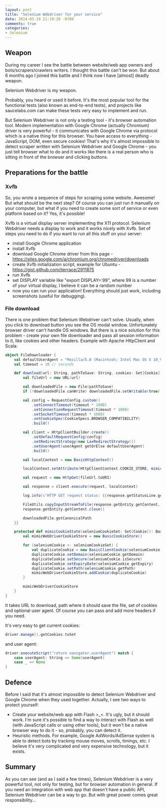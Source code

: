 ```yaml
---
layout: post
title: "Selenium Webdriver for your service"
date: 2014-05-19 21:19:20 -0700
comments: true
categories:
- Selenium
---
```


## Weapon

During my career I see the battle between website/web app owners and bots/scrapers/crawlers writers. I thought this battle can't be won. But about 6 months ago I joined this battle and I think now I have [almost] deadly weapon.

Selenium Webdriver is my weapon. 

<!-- more -->

Probably, you heard or used it before. It's the most popular tool for the functional tests (also known as end-to-end tests), and projects like saucelabs.com can make these tests very easy to implement and run.

But Selenium Webdriver is not only a testing tool - it's browser automation tool. Modern implementation with Google Chrome (actually Chromium) driver is very powerful - it communicates with Google Chrome via protocol which is a native thing for this browser. You have access to everything - JavaScript, DOM, even secure cookies! That's why it's almost impossible to detect scraper written with Selenium Webdriver and Google Chrome - you just tell browser what to do and it works like there is a real person who is sitting in front of the browser and clicking buttons. 

## Preparations for the battle 

### Xvfb

So, you wrote a sequence of steps for scraping some website. Awesome! But what should be the next step? Of course you can just run it manually on your computer, but what if you need to create some sort of service or even platform based on it? Yes, it's possible! 

Xvfb is a virtual display server implementing the X11 protocol. Selenium Webdriver needs a display to work and it works nicely with Xvfb. Set of steps you need to do if you want to run all this stuff on your server:
- install Google Chrome application
- install Xvfb
- download Google Chrome driver from this page - https://sites.google.com/a/chromium.org/chromedriver/downloads
- create Xvfb initialization script, example for Ubuntu - https://gist.github.com/jterrace/2911875
- run Xvfb
- set DISPLAY variable like "export DISPLAY=:99", where 99 is a number of your virtual display, I believe it can be a random number
- now you can run your application! Everything should just work, including screenshots (useful for debugging). 

### File download

There is one problem that Selenium Webdriver can't solve. Usually, when you click to download button you see the OS modal window. Unfortunately browser driver can't handle OS windows. But there is a nice solution for this problem - create your own file downloader and pass all session information to it, like cookies and other headers. Example with Apache HttpClient and Scala:
``` scala
object FileDownloader {
    val defaultUserAgent = "Mozilla/5.0 (Macintosh; Intel Mac OS X 10_9_2) AppleWebKit/537.36 (KHTML, like Gecko) Chrome/34.0.1847.131 Safari/537.36"
    val timeout = 10 // seconds

    def download(url: String, pathToSave: String, cookies: Set[Cookie], userAgent: Option[String]): Future[String] = Future { blocking {
        val fileUrl = new URL(url)

        val downloadedFile = new File(pathToSave)
        if (!downloadedFile.canWrite) downloadedFile.setWritable(true)

        val config = RequestConfig.custom()
            .setConnectTimeout(timeout * 1000)
            .setConnectionRequestTimeout(timeout * 1000)
            .setSocketTimeout(timeout * 1000)
            .setCookieSpec(CookieSpecs.BROWSER_COMPATIBILITY)
            .build()

        val client = HttpClientBuilder.create()
            .setDefaultRequestConfig(config)
            .setRedirectStrategy(new LaxRedirectStrategy())
            .setUserAgent(userAgent getOrElse defaultUserAgent)
            .build()

        val localContext = new BasicHttpContext()

        localContext.setAttribute(HttpClientContext.COOKIE_STORE, mimicCookieState(cookies))

        val request = new HttpGet(fileUrl.toURI)

        val response = client.execute(request, localContext)

        log.info(s"HTTP GET request status: ${response.getStatusLine.getStatusCode}, Downloading file: ${downloadedFile.getName}")

        FileUtils.copyInputStreamToFile(response.getEntity.getContent, downloadedFile)
        response.getEntity.getContent.close()

        downloadedFile.getCanonicalPath
    }}

    protected def mimicCookieState(seleniumCookieSet: Set[Cookie]): BasicCookieStore = {
        val mimicWebDriverCookieStore = new BasicCookieStore()

        for (seleniumCookie <- seleniumCookieSet) {
            val duplicateCookie = new BasicClientCookie(seleniumCookie.getName, seleniumCookie.getValue)
            duplicateCookie.setDomain(seleniumCookie.getDomain)
            duplicateCookie.setSecure(seleniumCookie.isSecure)
            duplicateCookie.setExpiryDate(seleniumCookie.getExpiry)
            duplicateCookie.setPath(seleniumCookie.getPath)
            mimicWebDriverCookieStore.addCookie(duplicateCookie)
        }

        mimicWebDriverCookieStore
    }
}
```
It takes URL to download, path where it should save the file, set of cookies and optional user agent. Of course you can pass and add more headers if you need. 

It's very easy to get current cookies:
``` scala
driver.manage().getCookies.toSet
```
and user agent:
``` scala
driver.executeScript("return navigator.userAgent") match {
    case userAgent: String => Some(userAgent)
    case _ => None
}
``` 

## Defence

Before I said that it's almost impossible to detect Selenium Webdriver and Google Chrome when they used together. Actually, I see two ways to protect yourself:
- Create your website/web app with Flash >_<. It's ugly, but it should work. I'm sure it's possible to find a way to interact with Flash as well (with JavaScript calls or using other tools), but it won't be a native browser way to do it - so, probably, you can detect it.
- Heuristic methods. For example, Google AdWords/AdSense system is able to detect bots by tracking mouse moves, scrolls, timings, etc. I believe it's very complicated and very expensive technology, but it exists. 

## Summary

As you can see (and as I said a few times), Selenium Webdriver is a very powerful tool, not only for testing, but for browser automation in general. If you need an integration with web app that doesn't have a public API, Selenium Webdriver can be a way to go. But with great power comes great responsibility...


